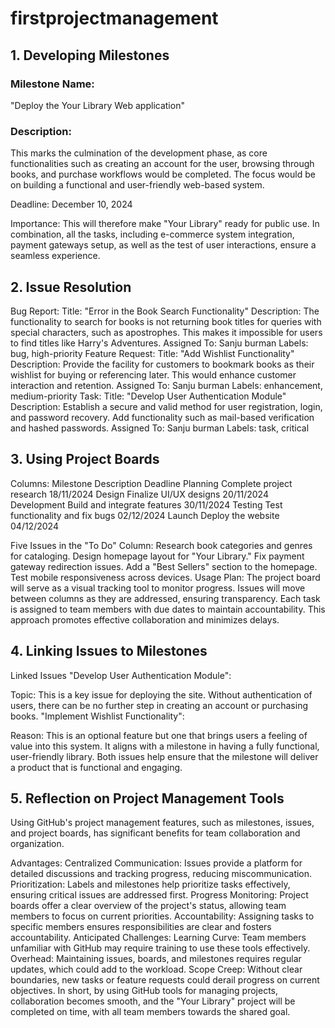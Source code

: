 # firstprojectmanagement
## 1. Developing Milestones
### Milestone Name:
"Deploy the Your Library Web application"

### Description:
This marks the culmination of the development phase, as core functionalities such as creating an account for the user, browsing through books, and purchase workflows would be completed. The focus would be on building a functional and user-friendly web-based system.

Deadline:
December 10, 2024

Importance:
This will therefore make "Your Library" ready for public use. In combination, all the tasks, including e-commerce system integration, payment gateways setup, as well as the test of user interactions, ensure a seamless experience.

## 2. Issue Resolution
Bug Report:
Title: "Error in the Book Search Functionality"
Description: The functionality to search for books is not returning book titles for queries with special characters, such as apostrophes. This makes it impossible for users to find titles like Harry's Adventures.
Assigned To: Sanju burman
Labels: bug, high-priority
Feature Request:
Title: "Add Wishlist Functionality"
Description: Provide the facility for customers to bookmark books as their wishlist for buying or referencing later. This would enhance customer interaction and retention.
Assigned To: Sanju burman
Labels: enhancement, medium-priority
Task:
Title: "Develop User Authentication Module"
Description: Establish a secure and valid method for user registration, login, and password recovery. Add functionality such as mail-based verification and hashed passwords.
Assigned To: Sanju burman
Labels: task, critical
## 3. Using Project Boards
Columns:
Milestone	Description	Deadline
Planning	Complete project research	18/11/2024
Design	Finalize UI/UX designs	20/11/2024
Development	Build and integrate features	30/11/2024
Testing	Test functionality and fix bugs	02/12/2024
Launch	Deploy the website	04/12/2024

Five Issues in the "To Do" Column:
Research book categories and genres for cataloging.
Design homepage layout for "Your Library."
Fix payment gateway redirection issues.
Add a "Best Sellers" section to the homepage.
Test mobile responsiveness across devices.
Usage Plan:
The project board will serve as a visual tracking tool to monitor progress. Issues will move between columns as they are addressed, ensuring transparency. Each task is assigned to team members with due dates to maintain accountability. This approach promotes effective collaboration and minimizes delays.


## 4. Linking Issues to Milestones
Linked Issues
"Develop User Authentication Module":

Topic: This is a key issue for deploying the site. Without authentication of users, there can be no further step in creating an account or purchasing books.
"Implement Wishlist Functionality":

Reason: This is an optional feature but one that brings users a feeling of value into this system. It aligns with a milestone in having a fully functional, user-friendly library.
Both issues help ensure that the milestone will deliver a product that is functional and engaging.

## 5. Reflection on Project Management Tools
Using GitHub's project management features, such as milestones, issues, and project boards, has significant benefits for team collaboration and organization.

Advantages:
Centralized Communication: Issues provide a platform for detailed discussions and tracking progress, reducing miscommunication.
Prioritization: Labels and milestones help prioritize tasks effectively, ensuring critical issues are addressed first.
Progress Monitoring: Project boards offer a clear overview of the project's status, allowing team members to focus on current priorities.
Accountability: Assigning tasks to specific members ensures responsibilities are clear and fosters accountability.
Anticipated Challenges:
Learning Curve: Team members unfamiliar with GitHub may require training to use these tools effectively.
Overhead: Maintaining issues, boards, and milestones requires regular updates, which could add to the workload.
Scope Creep: Without clear boundaries, new tasks or feature requests could derail progress on current objectives.
In short, by using GitHub tools for managing projects, collaboration becomes smooth, and the "Your Library" project will be completed on time, with all team members towards the shared goal.
